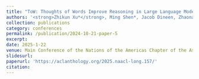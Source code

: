 ```yaml
---
title: "ToW: Thoughts of Words Improve Reasoning in Large Language Models"
authors: '<strong>Zhikun Xu*</strong>, Ming Shen*, Jacob Dineen, Zhaonan Li, Xiao Ye, Shijie Lu, Aswin RRV, Chitta Baral, Ben Zhou'
collection: publications
category: conferences
permalink: /publication/2024-10-21-paper-5
excerpt: 
date: 2025-1-22
venue: Main Conference of the Nations of the Americas Chapter of the Association for Computational Linguistics (NAACL)
slidesurl: 
paperurl: 'https://aclanthology.org/2025.naacl-long.157/'
citation: 
---
```


